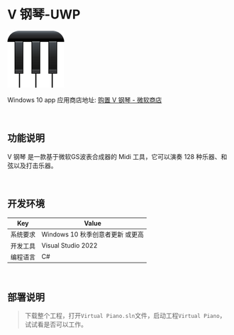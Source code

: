 # V 钢琴-UWP

![](ScreenShot/logo.png)

 
 Windows 10 app 应用商店地址: 
[购置 V 钢琴 - 微软商店](https://www.microsoft.com/store/productid/9N2RJ51HNTSX)   


<br/>

## 功能说明

V 钢琴 是一款基于微软GS波表合成器的 Midi 工具，它可以演奏 128 种乐器、和弦以及打击乐器。


<br/>

## 开发环境

|Key|Value|
|---|---|
|系统要求| Windows 10 秋季创意者更新 或更高|
|开发工具|Visual Studio 2022|
|编程语言|C#|


<br/>

## 部署说明

> 下载整个工程，打开`Virtual Piano.sln`文件，启动工程`Virtual Piano`，试试看是否可以工作。